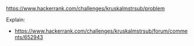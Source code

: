 https://www.hackerrank.com/challenges/kruskalmstrsub/problem

Explain:
- https://www.hackerrank.com/challenges/kruskalmstrsub/forum/comments/652943
